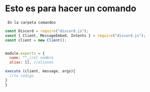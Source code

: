 # Esto es para hacer un comando
&nbsp;
`En la carpeta comandos`

```js
const Discord = require("discord.js");
const { Client, MessageEmbed, Intents } = require("discord.js");
const client = new Client();


module.exports = {
  name: "",//el nombre
  alias: [], //aliases

execute (client, message, args){
  //tu codigo
}
}
```
